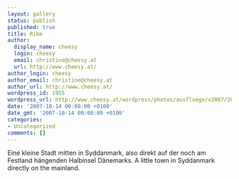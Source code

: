 ```yaml
---
layout: gallery
status: publish
published: true
title: Ribe
author:
  display_name: cheesy
  login: cheesy
  email: christine@cheesy.at
  url: http://www.cheesy.at/
author_login: cheesy
author_email: christine@cheesy.at
author_url: http://www.cheesy.at/
wordpress_id: 1955
wordpress_url: http://www.cheesy.at/wordpress/photos/ausfluege/x2007/2007-10-13/ribe/
date: '2007-10-14 00:00:00 +0100'
date_gmt: '2007-10-14 00:00:00 +0100'
categories:
- Uncategorized
comments: []
---
```

<!--:de-->Eine kleine Stadt mitten in Syddanmark, also direkt auf der noch am Festland hängenden Halbinsel Dänemarks.
<!--:--><!--:en-->A little town in Syddanmark directly on the mainland.
<!--:-->
